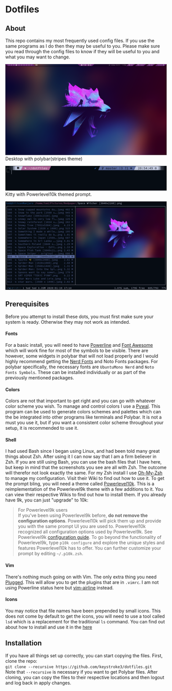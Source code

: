 # Dotfiles
## About
This repo contains my most frequently used config files. If you use the same programs as I do
then they may be useful to you. Please make sure you read through the config files to know if
they will be useful to you and what you may want to change.

![Desktop/Polybar](https://raw.githubusercontent.com/keystroke3/dotfiles/master/screenshots/desktop.png)
Desktop with polybar(stripes theme)

![Kitty/Prompt](https://raw.githubusercontent.com/keystroke3/dotfiles/master/screenshots/kitty.png)
Kitty with Powerlevel10k themed prompt.

![ranger](https://raw.githubusercontent.com/keystroke3/dotfiles/master/screenshots/ranger.png)

## Prerequisites
Before you attempt to install these dots, you must first make sure your system is ready. Otherwise
they may not work as intended.

#### Fonts
For a basic install, you will need to have [Powerline](https://github.com/powerline/powerline) and [Font Awesome](https://github.com/FortAwesome/Font-Awesome) which will work fine for most of the
symbols to be visible. There are however, some widgets in polybar that will not load properly
and I would highly recommend getting the [Nerd Fonts](https://github.com/ryanoasis/nerd-fonts) and Noto Fonts packages. For polybar specifically, the necessary
fonts are `UbuntuMono Nerd` and `Noto Fonts Symbols`. These can be installed individually or as part of the previously
mentioned packages.

#### Colors
Colors are not that important to get right and you can go with whatever color scheme you wish. To manage
and control colors I use a [Pywal](https://github.com/dylanaraps/pywal). This program can be used to generate colors schemes and palettes which can 
the be integrated into other programs like terminals and Polybar. It is not a must you use it, but if you
want a consistent color scheme throughout your setup, it is recommended to use it.

#### Shell
I had used Bash since I began using Linux, and had been told many great things about Zsh. After using it
I can now say that I am a firm believer in Zsh. If you are still using Bash, you can use the bash files that
I have here, but keep in mind that the screenshots you see are all with Zsh. The outcome will therefor not look exactly the same.
For my Zsh install I use [Oh-My-Zsh](https://github.com/ohmyzsh/ohmyzsh) to manage my configuration. Visit their Wiki to find out how to use it. To get the prompt
bling, you will need a theme called [Powerlevel10k](https://github.com/romkatv/powerlevel10k). This is a reimplementation of the Powerlevel9k theme with a few additions to it.
You can view their respective Wikis to find out how to install them. If you already have 9k, you can just "upgrade" to 10k:

>For Powerlevel9k users  
If you've been using Powerlevel9k before, **do not remove the configuration options**. Powerlevel10k
will pick them up and provide you with the same prompt UI you are used to. Powerlevel10k recognized
all configuration options used by Powerlevel9k. See Powerlevel9k
[configuration guide](https://github.com/Powerlevel9k/powerlevel9k/blob/master/README.md#prompt-customization).
To go beyond the functionality of Powerlevel9k, type `p10k configure` and explore the unique styles
and features Powerlevel10k has to offer. You can further customize your prompt by editing
`~/.p10k.zsh`.

#### Vim
There's nothing much going on with Vim. The only extra thing you need [Plugged](https://github.com/junegunn/vim-plug). This will
allow you to get the plugins that are in `.vimrc`. I am not using Powerline status here but [vim-airline](https://github.com/vim-airline/vim-airline) instead.

#### Icons
You may notice that file names have been prepended by small icons. This does not come by default to get the icons, you will need to use a tool called `lsd` which is a replacement for the traditional `ls` command. You can find out about how to install and use it in the [here](https://github.com/Peltoche/lsd)


## Installation
If you have all things set up correctly, you can start copying the files. First, clone the repo:  
`git clone --recursive https://github.com/keystroke3/dotfiles.git`  
Note that `--recursive` is necessary if you want to get Polybar files.
After cloning, you can copy the files to their respective locations and then logout and log back in apply changes.
